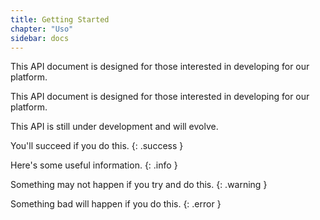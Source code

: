 ```yaml
---
title: Getting Started
chapter: "Uso" 
sidebar: docs
---
```


<div class=".success">
    This API document is designed for those interested in developing for our platform.
</div>


  This API document is designed for those interested in developing for our platform.

  This API is still under development and will evolve.

  You'll succeed if you do this.
  {: .success }

  Here's some useful information.
  {: .info }

  Something may not happen if you try and do this.
  {: .warning }

  Something bad will happen if you do this.
  {: .error }
